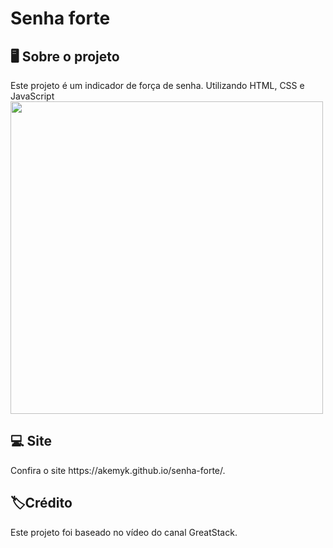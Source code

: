 # Senha forte
<h2>🖥️ Sobre o projeto </h2>
Este projeto é um indicador de força de senha. Utilizando HTML, CSS e JavaScript
<img src="https://github.com/user-attachments/assets/c52c2105-cfa7-4de7-8052-8857fd7d610b" width=500px>

<h2>💻 Site</h2>
Confira o site https://akemyk.github.io/senha-forte/. 

<h2>🏷️Crédito</h2>
<p>Este projeto foi baseado no vídeo do canal GreatStack.</p>
